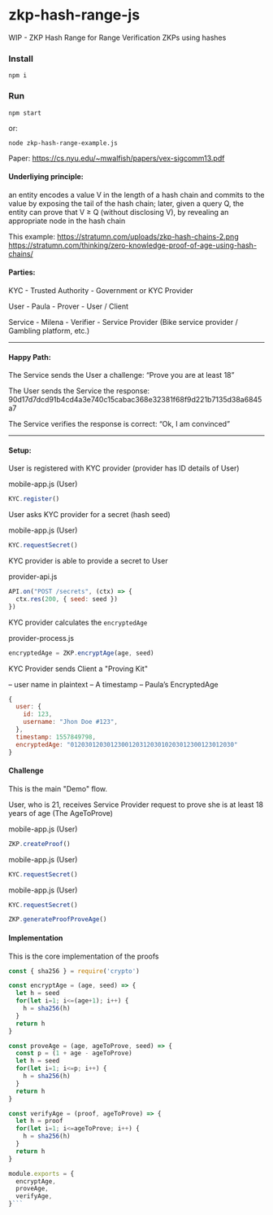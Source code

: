 # zkp-hash-range-js
WIP - ZKP Hash Range for Range Verification ZKPs using hashes


### Install

    npm i

<!-- or simply: `npm i -g sha256` - the only dependency required for the core -->


### Run

    npm start

or:

    node zkp-hash-range-example.js

Paper: https://cs.nyu.edu/~mwalfish/papers/vex-sigcomm13.pdf

#### Underliying principle:

an entity encodes a value V in the length of a hash chain and commits to the
value by exposing the tail of the hash chain; later, given a query Q,
the entity can prove that V ≥ Q (without disclosing V), by revealing
an appropriate node in the hash chain

This example: https://stratumn.com/uploads/zkp-hash-chains-2.png
https://stratumn.com/thinking/zero-knowledge-proof-of-age-using-hash-chains/

#### Parties:

KYC - Trusted Authority - Government or KYC Provider

User - Paula - Prover - User / Client

Service - Milena - Verifier - Service Provider (Bike service provider / Gambling platform, etc.)

---

#### Happy Path:

The Service sends the User a challenge: “Prove you are at least 18”

The User sends the Service the response: 90d17d7dcd91b4cd4a3e740c15cabac368e32381f68f9d221b7135d38a6845a7

The Service verifies the response is correct: “Ok, I am convinced”

----

#### Setup:

User is registered with KYC provider (provider has ID details of User)

mobile-app.js (User)
```js
KYC.register()
```

User asks KYC provider for a secret (hash seed)

mobile-app.js (User)
```js
KYC.requestSecret()
```

KYC provider is able to provide a secret to User

provider-api.js
```js
API.on("POST /secrets", (ctx) => {
  ctx.res(200, { seed: seed })
})
```

KYC provider calculates the `encryptedAge`

provider-process.js
```js
encryptedAge = ZKP.encryptAge(age, seed)
```

KYC Provider sends Client a "Proving Kit"

– user name in plaintext
– A timestamp
– Paula’s EncryptedAge

```js
{
  user: {
    id: 123,
    username: "Jhon Doe #123",
  },
  timestamp: 1557849798,
  encryptedAge: "012030120301230012031203010203012300123012030"
}
```

#### Challenge

This is the main "Demo" flow.

User, who is 21, receives Service Provider request to prove she is at least 18 years of age (The AgeToProve)

mobile-app.js (User)
```js
ZKP.createProof()
```

mobile-app.js (User)
```js
KYC.requestSecret()
```

mobile-app.js (User)
```js
KYC.requestSecret()

ZKP.generateProofProveAge()
```

#### Implementation

This is the core implementation of the proofs

```js
const { sha256 } = require('crypto')

const encryptAge = (age, seed) => {
  let h = seed
  for(let i=1; i<=(age+1); i++) {
    h = sha256(h)
  }
  return h
}

const proveAge = (age, ageToProve, seed) => {
  const p = (1 + age - ageToProve)
  let h = seed
  for(let i=1; i<=p; i++) {
    h = sha256(h)
  }
  return h
}

const verifyAge = (proof, ageToProve) => {
  let h = proof
  for(let i=1; i<=ageToProve; i++) {
    h = sha256(h)
  }
  return h
}

module.exports = {
  encryptAge,
  proveAge,
  verifyAge,
}```
